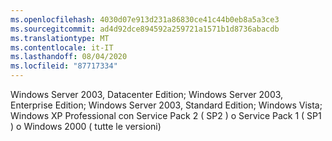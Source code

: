 ```yaml
---
ms.openlocfilehash: 4030d07e913d231a86830ce41c44b0eb8a5a3ce3
ms.sourcegitcommit: ad4d92dce894592a259721a1571b1d8736abacdb
ms.translationtype: MT
ms.contentlocale: it-IT
ms.lasthandoff: 08/04/2020
ms.locfileid: "87717334"
---
```

Windows Server 2003, Datacenter Edition; Windows Server 2003, Enterprise Edition; Windows Server 2003, Standard Edition; Windows Vista; Windows XP Professional con Service Pack 2 \( SP2 \) o Service Pack 1 \( SP1 \) o Windows 2000 \( tutte le versioni\)
